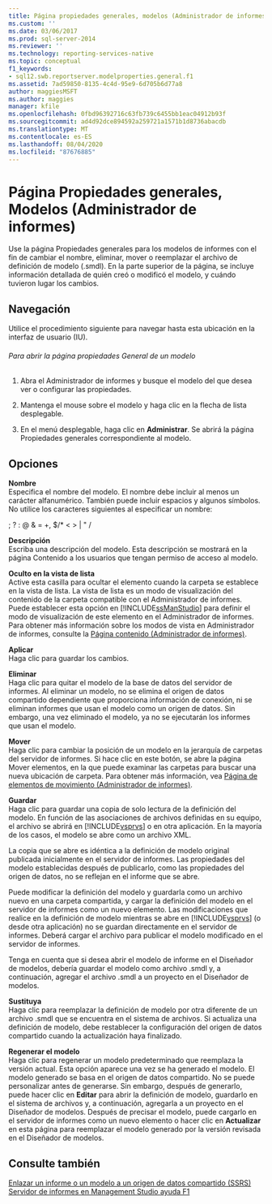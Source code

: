 ```yaml
---
title: Página propiedades generales, modelos (Administrador de informes) | Microsoft Docs
ms.custom: ''
ms.date: 03/06/2017
ms.prod: sql-server-2014
ms.reviewer: ''
ms.technology: reporting-services-native
ms.topic: conceptual
f1_keywords:
- sql12.swb.reportserver.modelproperties.general.f1
ms.assetid: 7ad59850-8135-4c4d-95e9-6d705b6d77a8
author: maggiesMSFT
ms.author: maggies
manager: kfile
ms.openlocfilehash: 0fbd96392716c63fb739c6455bb1eac04912b93f
ms.sourcegitcommit: ad4d92dce894592a259721a1571b1d8736abacdb
ms.translationtype: MT
ms.contentlocale: es-ES
ms.lasthandoff: 08/04/2020
ms.locfileid: "87676885"
---
```

# <a name="general-properties-page-models-report-manager"></a>Página Propiedades generales, Modelos (Administrador de informes)
  Use la página Propiedades generales para los modelos de informes con el fin de cambiar el nombre, eliminar, mover o reemplazar el archivo de definición de modelo (.smdl). En la parte superior de la página, se incluye información detallada de quién creó o modificó el modelo, y cuándo tuvieron lugar los cambios.  
  
## <a name="navigation"></a>Navegación  
 Utilice el procedimiento siguiente para navegar hasta esta ubicación en la interfaz de usuario (IU).  
  
###### <a name="to-open-the-general-properties-page-for-a-model"></a>Para abrir la página propiedades General de un modelo  
  
1.  Abra el Administrador de informes y busque el modelo del que desea ver o configurar las propiedades.  
  
2.  Mantenga el mouse sobre el modelo y haga clic en la flecha de lista desplegable.  
  
3.  En el menú desplegable, haga clic en **Administrar**. Se abrirá la página Propiedades generales correspondiente al modelo.  
  
## <a name="options"></a>Opciones  
 **Nombre**  
 Especifica el nombre del modelo. El nombre debe incluir al menos un carácter alfanumérico. También puede incluir espacios y algunos símbolos. No utilice los caracteres siguientes al especificar un nombre:  
  
 ; ? : \@ & = +, $/* \< > | " /  
  
 **Descripción**  
 Escriba una descripción del modelo. Esta descripción se mostrará en la página Contenido a los usuarios que tengan permiso de acceso al modelo.  
  
 **Oculto en la vista de lista**  
 Active esta casilla para ocultar el elemento cuando la carpeta se establece en la vista de lista. La vista de lista es un modo de visualización del contenido de la carpeta compatible con el Administrador de informes. Puede establecer esta opción en [!INCLUDE[ssManStudio](../includes/ssmanstudio-md.md)] para definir el modo de visualización de este elemento en el Administrador de informes. Para obtener más información sobre los modos de vista en Administrador de informes, consulte la [Página contenido &#40;Administrador de informes&#41;](../../2014/reporting-services/contents-page-report-manager.md).  
  
 **Aplicar**  
 Haga clic para guardar los cambios.  
  
 **Eliminar**  
 Haga clic para quitar el modelo de la base de datos del servidor de informes. Al eliminar un modelo, no se elimina el origen de datos compartido dependiente que proporciona información de conexión, ni se eliminan informes que usan el modelo como un origen de datos. Sin embargo, una vez eliminado el modelo, ya no se ejecutarán los informes que usan el modelo.  
  
 **Mover**  
 Haga clic para cambiar la posición de un modelo en la jerarquía de carpetas del servidor de informes. Si hace clic en este botón, se abre la página Mover elementos, en la que puede examinar las carpetas para buscar una nueva ubicación de carpeta. Para obtener más información, vea [Página de elementos de movimiento &#40;Administrador de informes&#41;](../../2014/reporting-services/move-items-page-report-manager.md).  
  
 **Guardar**  
 Haga clic para guardar una copia de solo lectura de la definición del modelo. En función de las asociaciones de archivos definidas en su equipo, el archivo se abrirá en [!INCLUDE[vsprvs](../includes/vsprvs-md.md)] o en otra aplicación. En la mayoría de los casos, el modelo se abre como un archivo XML.  
  
 La copia que se abre es idéntica a la definición de modelo original publicada inicialmente en el servidor de informes. Las propiedades del modelo establecidas después de publicarlo, como las propiedades del origen de datos, no se reflejan en el informe que se abre.  
  
 Puede modificar la definición del modelo y guardarla como un archivo nuevo en una carpeta compartida, y cargar la definición del modelo en el servidor de informes como un nuevo elemento. Las modificaciones que realice en la definición de modelo mientras se abre en [!INCLUDE[vsprvs](../includes/vsprvs-md.md)] (o desde otra aplicación) no se guardan directamente en el servidor de informes. Deberá cargar el archivo para publicar el modelo modificado en el servidor de informes.  
  
 Tenga en cuenta que si desea abrir el modelo de informe en el Diseñador de modelos, debería guardar el modelo como archivo .smdl y, a continuación, agregar el archivo .smdl a un proyecto en el Diseñador de modelos.  
  
 **Sustituya**  
 Haga clic para reemplazar la definición de modelo por otra diferente de un archivo .smdl que se encuentra en el sistema de archivos. Si actualiza una definición de modelo, debe restablecer la configuración del origen de datos compartido cuando la actualización haya finalizado.  
  
 **Regenerar el modelo**  
 Haga clic para regenerar un modelo predeterminado que reemplaza la versión actual. Esta opción aparece una vez se ha generado el modelo. El modelo generado se basa en el origen de datos compartido. No se puede personalizar antes de generarse. Sin embargo, después de generarlo, puede hacer clic en **Editar** para abrir la definición de modelo, guardarlo en el sistema de archivos y, a continuación, agregarla a un proyecto en el Diseñador de modelos. Después de precisar el modelo, puede cargarlo en el servidor de informes como un nuevo elemento o hacer clic en **Actualizar** en esta página para reemplazar el modelo generado por la versión revisada en el Diseñador de modelos.  
  
## <a name="see-also"></a>Consulte también  
 [Enlazar un informe o un modelo a un origen de datos compartido &#40;SSRS&#41;](report-data/bind-a-report-or-model-to-a-shared-data-source-ssrs.md)   
 [Servidor de informes en Management Studio ayuda F1](tools/report-server-in-management-studio-f1-help.md)  
  
  
